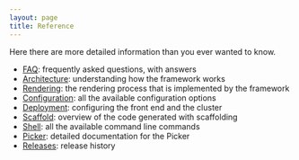 ```yaml
---
layout: page
title: Reference
---
```

Here there are more detailed information than you ever wanted to know.

- [FAQ](reference/FAQ.html): frequently asked questions, with answers
- [Architecture](reference/Architecture.html): understanding how the framework works
- [Rendering](reference/Rendering.html): the rendering process that is implemented by the framework
- [Configuration](reference/Configuration.html): all the available configuration options
- [Deployment](reference/Deployment.html): configuring the front end and the cluster
- [Scaffold](reference/Scaffold.html): overview of the code generated with scaffolding
- [Shell](reference/Shell.html): all the available command line commands 
- [Picker](reference/Picker.html): detailed documentation for the Picker
- [Releases](reference/Releases.html): release history

